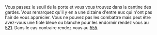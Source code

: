 Vous passez le seuil de la porte et vous vous trouvez dans la cantine des gardes. Vous remarquez qu'il y en a une dizaine d'entre eux qui n'ont pas l'air de vous apprécier. Vous ne pouvez pas les combattre mais peut être avez-vous une fiole bleue ou blanche pour les endormir rendez vous au [521](521). Dans le cas contraire rendez vous au [555](555).
